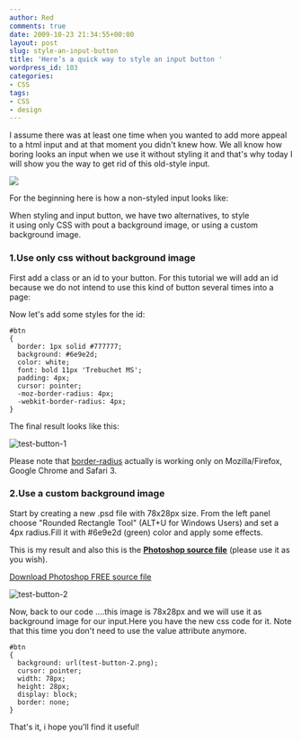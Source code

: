 ```yaml
---
author: Red
comments: true
date: 2009-10-23 21:34:55+00:00
layout: post
slug: style-an-input-button
title: 'Here’s a quick way to style an input button '
wordpress_id: 103
categories:
- CSS
tags:
- CSS
- design
---
```


I assume there was at least one time when you wanted to add more appeal to a html input and at that moment you didn't knew how.
We all know how boring looks an input when we use it without styling it and that's why today I will show you the way to get rid of this old-style input.

[![](http://www.red-team-design.com/wp-content/uploads/2009/10/style-button-input.png)](http://www.red-team-design.com/style-an-input-button/)

<!-- more -->

For the beginning here is how a non-styled input looks like:










When styling and input button, we have two alternatives, to style it using only CSS with pout a background image, or using a custom background image.




### 1.Use only css without background image


First add a class or an id to your button. For this tutorial we will add an id because we do not intend to use this kind of button several times into a page:

Now let's add some styles for the id:

    
    
    #btn
    {
      border: 1px solid #777777;
      background: #6e9e2d;
      color: white;
      font: bold 11px 'Trebuchet MS';
      padding: 4px;
      cursor: pointer;
      -moz-border-radius: 4px;
      -webkit-border-radius: 4px;
    }
    


The final result looks like this:

![test-button-1](http://www.red-team-design.com/wp-content/uploads/2009/10/test-button-1.png)

Please note that [border-radius](http://www.css3.info/preview/rounded-border/) actually is working only on Mozilla/Firefox, Google Chrome and Safari 3.


### 2.Use a custom background image


Start by creating a new .psd file with 78x28px size. From the left panel choose "Rounded Rectangle Tool" (ALT+U for Windows Users) and set a 4px radius.Fill it with #6e9e2d (green) color and apply some effects.

This is my result and also this is the **[Photoshop source file](http://www.red-team-design.com/wp-content/uploads/2009/10/btn.psd)** (please use it as you wish).



[Download Photoshop FREE source file](http://www.red-team-design.com/wp-content/uploads/2009/10/btn.psd)

![test-button-2](http://www.red-team-design.com/wp-content/uploads/2009/10/test-button-2.png)

Now, back to our code ....this image is 78x28px and we will use it as background image for our input.Here you have the new css code for it.
Note that this time you don't need to use the value attribute anymore.

    
    
    #btn
    {
      background: url(test-button-2.png);
      cursor: pointer;
      width: 78px;
      height: 28px;
      display: block;
      border: none;
    }
    


That's it, i hope you'll find it useful!
